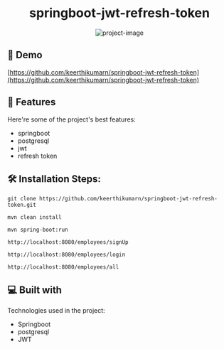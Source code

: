 <h1 align="center" id="title">springboot-jwt-refresh-token</h1>

<p align="center"><img src="https://socialify.git.ci/keerthikumarn/springboot-jwt-refresh-token/image?description=1&amp;descriptionEditable=sample%20springboot%20project%20with%20postgresql%20db%20to%20demonstrate%20access%20and%20refresh%20token&amp;font=KoHo&amp;issues=1&amp;language=1&amp;name=1&amp;owner=1&amp;pulls=1&amp;stargazers=1&amp;theme=Light" alt="project-image"></p>

<h2>🚀 Demo</h2>

[https://github.com/keerthikumarn/springboot-jwt-refresh-token](https://github.com/keerthikumarn/springboot-jwt-refresh-token)

  
  
<h2>🧐 Features</h2>

Here're some of the project's best features:

*   springboot
*   postgresql
*   jwt
*   refresh token

<h2>🛠️ Installation Steps:</h2>

```
git clone https://github.com/keerthikumarn/springboot-jwt-refresh-token.git
```

```
mvn clean install
```

```
mvn spring-boot:run
```

```
http://localhost:8080/employees/signUp
```

```
http://localhost:8080/employees/login
```

```
http://localhost:8080/employees/all
```

  
  
<h2>💻 Built with</h2>

Technologies used in the project:

*   Springboot
*   postgresql
*   JWT
